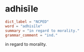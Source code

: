 # adhisīle

``` toml
dict_label = "NCPED"
word = "adhisīle"
summary = "in regard to morality."
grammar_comment = "ind."
```

in regard to morality.


